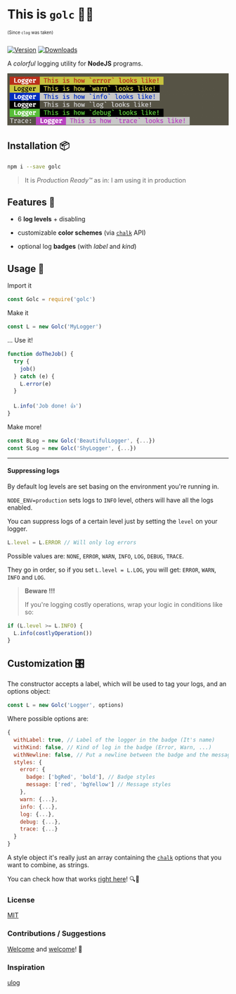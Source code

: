 # This is `golc` 🌈📝
<sup><sup>(Since `clog` was taken)</sup></sup>

[![Version](https://img.shields.io/npm/v/golc.svg?color=green&label=version)](https://www.npmjs.com/package/golc)
[![Downloads](https://img.shields.io/npm/dt/golc.svg)](https://www.npmjs.com/package/golc)


A *colorful* logging utility for **NodeJS** programs.

![Screenshot of golc](images/example.png)

## Installation 📦

```sh
npm i --save golc
```

> It is *Production Ready️™* as in: I am using it in production

## Features 🍕

+ 6 **log levels** + disabling

+ customizable **color schemes** (via [`chalk`](https://github.com/chalk/chalk) API)

+ optional log **badges** (with *label* and *kind*)

## Usage 🚀

Import it
```javascript
const Golc = require('golc')
```

Make it
```javascript
const L = new Golc('MyLogger')
```

... Use it!
```javascript
function doTheJob() {
  try {
    job()
  } catch (e) {
    L.error(e)
  }

  L.info('Job done! 👍')
}
```

Make more!

```javascript
const BLog = new Golc('BeautifulLogger', {...})
const SLog = new Golc('ShyLogger', {...})
```

* * *
#### Suppressing logs

By default log levels are set basing on the environment you're running in.

`NODE_ENV=production` sets logs to `INFO` level, others will have all the logs enabled.

You can suppress logs of a certain level just by setting the `level` on your logger.
```javascript
L.level = L.ERROR // Will only log errors
```

Possible values are: `NONE`, `ERROR`, `WARN`, `INFO`, `LOG`, `DEBUG`, `TRACE`.

They go in order, so if you set `L.level = L.LOG`, you will get: `ERROR`, `WARN`, `INFO` and `LOG`.


> **Beware !!!**
>
>  If you're logging costly operations, wrap your logic in conditions like so:

```javascript
if (L.level >= L.INFO) {
  L.info(costlyOperation())
}
```

## Customization 🎛
The constructor accepts a label, which will be used to tag your logs, and an options object:

```javascript
const L = new Golc('Logger', options)
```

Where possible options are:

```javascript
{
  withLabel: true, // Label of the logger in the badge (It's name)
  withKind: false, // Kind of log in the badge (Error, Warn, ...)
  withNewline: false, // Put a newline between the badge and the message
  styles: {
    error: {
      badge: ['bgRed', 'bold'], // Badge styles
      message: ['red', 'bgYellow'] // Message styles
    },
    warn: {...},
    info: {...},
    log: {...},
    debug: {...},
    trace: {...}
  }
}
```

A style object it's really just an array containing the [`chalk`](https://github.com/chalk/chalk) options that you want to combine, as strings.

You can check how that works [right here](https://github.com/bugged-reality/golc/blob/master/index.js#L13)! 🔍👀

### License

[MIT](LICENSE)

### Contributions / Suggestions


[Welcome](https://github.com/bugged-reality/golc/pulls) and [welcome](https://github.com/bugged-reality/golc/issues)! 🤗

### Inspiration

[ulog](https://github.com/download/ulog)
